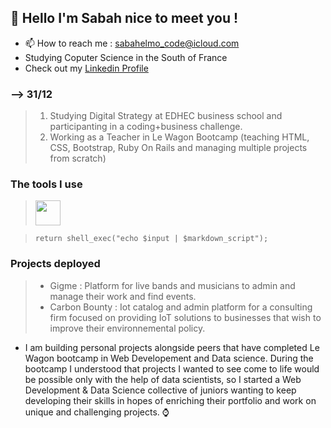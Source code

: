 ## 👋 Hello I'm Sabah nice to meet you !
  * 📫 How to reach me : sabahelmo_code@icloud.com
  * Studying Coputer Science in the South of France
  * Check out my [Linkedin Profile](https://www.linkedin.com/in/sabah-e-a61047238/ "Linkedin Profile")

### --> 31/12
> 1.  Studying Digital Strategy at EDHEC business school and participanting in a coding+business challenge.
> 2.  Working as a Teacher in Le Wagon Bootcamp (teaching HTML, CSS, Bootstrap, Ruby On Rails and managing multiple projects from scratch)

### The tools I use
>    <i class="devicon-rails-plain colored"></i>
>  <img src="https://cdn.jsdelivr.net/gh/devicons/devicon/icons/sqlite/sqlite-plain-wordmark.svg" width="40" height="40"/>

>     return shell_exec("echo $input | $markdown_script");


### Projects deployed
> * Gigme : Platform for live bands and musicians to admin and manage their work and find events.
> * Carbon Bounty : Iot catalog and admin platform for a consulting firm focused on providing IoT solutions to businesses that wish to improve their environnemental policy.

* I am building personal projects alongside peers that have completed Le Wagon bootcamp in Web Developement and Data science.
  During the bootcamp I understood that projects I wanted to see come to life would be possible only with the help of data scientists, so I started a Web Development & Data Science collective of juniors wanting to keep developing their skills in hopes of enriching their portfolio and work on unique and challenging projects. ⌚️

<!---
sabah00100100/sabah00100100 is a ✨ special ✨ repository because its `README.md` (this file) appears on your GitHub profile.
You can click the Preview link to take a look at your changes.
--->
<link rel="stylesheet" href="devicon.min.css">
